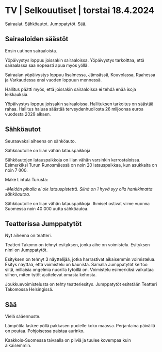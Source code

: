 # TV \| Selkouutiset \| torstai 18.4.2024

Sairaalat. Sähköautot. Jumppatytöt. Sää.

## Sairaaloiden säästöt

Ensin uutinen sairaaloista.

Yöpäivystys loppuu joissakin sairaaloissa. Yöpäivystys tarkoittaa, että sairaalassa saa nopeasti apua myös yöllä.

Sairaalan yöpäivystys loppuu Iisalmessa, Jämsässä, Kouvolassa, Raahessa ja Varkaudessa ensi vuoden loppuun mennessä.

Hallitus päätti myös, että joissakin sairaaloissa ei tehdä enää isoja leikkauksia.

Yöpäivystys loppuu joissakin sairaaloissa. Hallituksen tarkoitus on säästää rahaa. Hallitus haluaa säästää terveydenhuollosta 26 miljoonaa euroa vuodesta 2026 alkaen.

## Sähköautot

Seuraavaksi aiheena on sähköauto.

Sähköautoille on liian vähän latauspaikkoja.

Sähköautojen latauspaikkoja on liian vähän varsinkin kerrostaloissa. Esimerkiksi Turun Runosmäessä on noin 20 latauspaikkaa, kun asukkaita on noin 7 000.

Make Lintula Turusta:

\-*Meidän pihalla ei ole latauspistettä. Siinä on 1 hyvä syy olla hankkimatta sähköautoa.*

Sähköautoille on liian vähän latauspaikkoja. Ihmiset ostivat viime vuonna Suomessa noin 40 000 uutta sähköautoa.

## Teatterissa Jumppatytöt

Nyt aiheena on teatteri.

Teatteri Takomo on tehnyt esityksen, jonka aihe on voimistelu. Esityksen nimi on Jumppatytöt.

Esityksen on tehnyt 3 näyttelijää, jotka harrastivat aikaisemmin voimistelua. Esitys näyttää, että voimistelu on kaunista. Samalla Jumppatytöt kertoo siitä, millaisia ongelmia nuorilla tytöillä on. Voimistelu esimerkiksi vaikuttaa siihen, miten tytöt ajattelevat omasta kehosta.

Joukkuevoimistelusta on tehty teatteriesitys. Jumppatytöt esitetään Teatteri Takomossa Helsingissä.

## Sää

Vielä sääennuste.

Lämpötila laskee yöllä pakkasen puolelle koko maassa. Perjantaina päivällä on poutaa. Pohjoisessa paistaa aurinko.

Kaakkois-Suomessa taivaalla on pilviä ja tuulee kovempaa kuin aikaisemmin.

